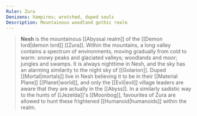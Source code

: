 ```yaml
---
Ruler: Zura
Denizens: Vampires; wretched, duped souls
Description: Mountainous woodland gothic realm
---
```


> **Nesh** is the mountainous [[Abyssal realm]] of the [[Demon lord|demon lord]] [[Zura]]. Within the mountains, a long valley contains a spectrum of environments, moving gradually from cold to warm: snowy peaks and glaciated valleys; woodlands and moor; jungles and swamps. It is always nighttime in Nesh, and the sky has an alarming similarity to the night sky of [[Golarion]].
> Duped [[Mortal|mortals]] live in Nesh believing it to be in their [[Material Plane]] [[Planet|world]], and only the [[Evil|evil]] village leaders are aware that they are actually in the [[Abyss]]. In a similarly sadistic way to the hunts of [[Jezelda]]'s [[Moonbog]], favourites of Zura are allowed to hunt these frightened [[Humanoid|humanoids]] within the realm.








